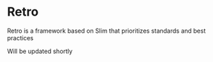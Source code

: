 # Retro
Retro is a framework based on Slim that prioritizes standards and best practices

Will be updated shortly
